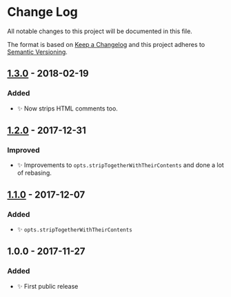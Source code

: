 # Change Log

All notable changes to this project will be documented in this file.

The format is based on [Keep a Changelog](http://keepachangelog.com/)
and this project adheres to [Semantic Versioning](http://semver.org/).

## [1.3.0] - 2018-02-19
### Added
- ✨ Now strips HTML comments too.

## [1.2.0] - 2017-12-31
### Improved
- ✨ Improvements to `opts.stripTogetherWithTheirContents` and done a lot of rebasing.

## [1.1.0] - 2017-12-07
### Added
- ✨ `opts.stripTogetherWithTheirContents`

## 1.0.0 - 2017-11-27
### Added
- ✨ First public release

[1.1.0]: https://github.com/codsen/string-strip-html/compare/v1.0.1...v1.1.0
[1.2.0]: https://github.com/codsen/string-strip-html/compare/v1.1.0...v1.2.0
[1.3.0]: https://github.com/codsen/string-strip-html/compare/v1.2.6...v1.3.0
